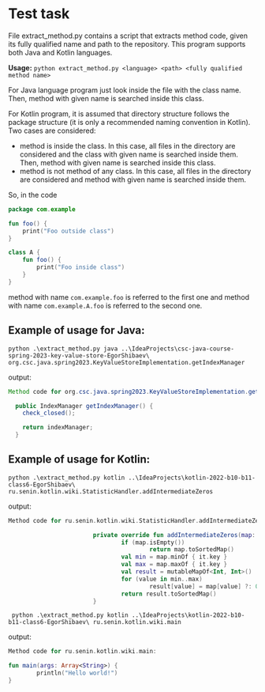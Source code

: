 # Test task

File extract_method.py contains a script that extracts method code, given its fully qualified name and path to the repository. This program supports both Java and Kotlin languages.

**Usage:** `python extract_method.py <language> <path> <fully qualified method name>`

For Java language program just look inside the file with the class name. Then, method with given name is searched inside this class. 

For Kotlin program, it is assumed that directory structure follows the package structure (it is only a recommended naming convention in Kotlin). Two cases are considered:
- method is inside the class. In this case, all files in the directory are considered and the class with given name is searched inside them. Then, method with given name is searched inside this class.
- method is not method of any class. In this case, all files in the directory are considered and method with given name is searched inside them.

So, in the code

```kotlin
package com.example

fun foo() {
    print("Foo outside class")       
}

class A {
    fun foo() {
        print("Foo inside class")
    }
}

```

method with name `com.example.foo` is referred to the first one and method with name `com.example.A.foo` is referred to the second one.



## Example of usage for Java:
```
python .\extract_method.py java ..\IdeaProjects\csc-java-course-spring-2023-key-value-store-EgorShibaev\ org.csc.java.spring2023.KeyValueStoreImplementation.getIndexManager
```
output:
```java
Method code for org.csc.java.spring2023.KeyValueStoreImplementation.getIndexManager:

  public IndexManager getIndexManager() {
    check_closed();

    return indexManager;
  }
```
## Example of usage for Kotlin:
```
python .\extract_method.py kotlin ..\IdeaProjects\kotlin-2022-b10-b11-class6-EgorShibaev\ ru.senin.kotlin.wiki.StatisticHandler.addIntermediateZeros
```
output:
```kotlin
Method code for ru.senin.kotlin.wiki.StatisticHandler.addIntermediateZeros:

                        private override fun addIntermediateZeros(map: Map<Int, Int>): SortedMap<Int, Int> {
                                if (map.isEmpty())
                                        return map.toSortedMap()
                                val min = map.minOf { it.key }
                                val max = map.maxOf { it.key }
                                val result = mutableMapOf<Int, Int>()
                                for (value in min..max)
                                        result[value] = map[value] ?: 0
                                return result.toSortedMap()
                        }
```

```
 python .\extract_method.py kotlin ..\IdeaProjects\kotlin-2022-b10-b11-class6-EgorShibaev\ ru.senin.kotlin.wiki.main
```
output:
```kotlin
Method code for ru.senin.kotlin.wiki.main:

fun main(args: Array<String>) {
        println("Hello world!")
}
```